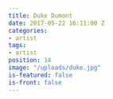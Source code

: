 ```yaml
---
title: Duke Dumont
date: 2017-05-22 16:11:00 Z
categories:
- artist
tags:
- artist
position: 14
image: "/uploads/duke.jpg"
is-featured: false
is-front: false
---
```


